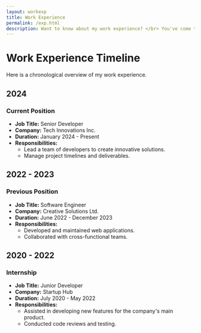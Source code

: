 ```yaml
---
layout: workexp
title: Work Experience
permalink: /exp.html
description: Want to know about my work experience? </br> You've come to the right place 🎓
---
```


# Work Experience Timeline

Here is a chronological overview of my work experience.

## 2024

### Current Position
- **Job Title:** Senior Developer
- **Company:** Tech Innovations Inc.
- **Duration:** January 2024 - Present
- **Responsibilities:**
  - Lead a team of developers to create innovative solutions.
  - Manage project timelines and deliverables.

## 2022 - 2023

### Previous Position
- **Job Title:** Software Engineer
- **Company:** Creative Solutions Ltd.
- **Duration:** June 2022 - December 2023
- **Responsibilities:**
  - Developed and maintained web applications.
  - Collaborated with cross-functional teams.

## 2020 - 2022

### Internship
- **Job Title:** Junior Developer
- **Company:** Startup Hub
- **Duration:** July 2020 - May 2022
- **Responsibilities:**
  - Assisted in developing new features for the company's main product.
  - Conducted code reviews and testing.
